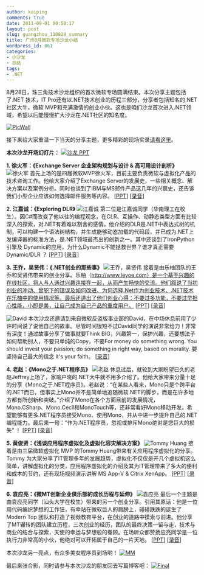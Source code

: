```yaml
---
author: kaiping
comments: true
date: 2011-09-01 00:58:17
layout: post
slug: guangzhou_110828_summary
title: 广州8月微软专场沙龙小结
wordpress_id: 861
categories:
- 小沙龙
- 总结
tags:
- .NET
---
```


8月28日，珠三角技术沙龙组织的首次微软专场圆满结束。本次分享主题包括了.NET 技术，IT Pro还有以.NET技术创业的历程三部分，分享者包括知名的.NET社区大牛，微软 MVP和充满激情的创业小伙。这也是咱们沙龙首次进入.NET领域，希望以后能慢慢扩大沙龙在.NET社区的知名度。

[![PicWall](http://techparty.org/wp-content/uploads/2011/08/PicWall1.jpg)](http://www.yupoo.com/photos/techparty/albums/4757831/)

接下来给大家重温一下当天的分享主题，更多精彩的现场实录[请看这里](http://weibo.com/techparty)。

**本次沙龙开场幻灯片：**
[![沙龙 PPT](http://techparty.org/wp-content/uploads/2011/09/MainPPT.jpg)](http://www.slideshare.net/popskf/pre-show-20110828)


**1. 徐火军：《Exchange Server 企业架构规划与设计 & 高可用设计剖析》**
![徐火军](http://techparty.org/wp-content/uploads/2011/09/huojun1.jpg)
首先上场的是四届微软MVP徐火军，目前主要负责微软与虚拟化产品的技术咨询工作。他给大家介绍了Exchange Server的发展史，一些相关概念、解决方案以及案例分析。同时也谈到了IBM与MS邮件产品这几年的兴衰史，还告诉我们小型企业应该如何选择邮件服务等内容。
[[PPT](http://www.slideshare.net/popskf/exchange-server-2010-9056631)] [[录音](http://techparty.org/wp-content/uploads/2011/09/1_ExchangeServer.mp3)]


**2. 江嘉诚：《Exploring DLR》**
![江嘉诚](http://techparty.org/wp-content/uploads/2011/09/jiangjiacheng1.jpg)
第二位是江嘉诚同学（华南理工在校生）。因C#而改变了他以往的编程观念，在CLR、互操作、动静态类型方面有比较深入的探索，对.NET有着难以割舍的感情。他介绍的DLR是.NET中表达式树的机制，可以构建一个语法树结构，并生成能够动态加载的代码段，并已成为.NET上发编译器的标准方法，是.NET领域最杰出的创新之一。其中还谈到了IronPython引擎及 Dynamic的应用，为什么Dynamic不能拯救世界？谁才真正需要 Dynamic/DLR ？
[[PPT](http://www.slideshare.net/sharp-blade/dlr)] [[录音](http://techparty.org/wp-content/uploads/2011/09/2_ExploreringDLR.mp3)]


**3. 王乔，吴贤伟：《.NET创业的那些事》**
![王乔，吴贤伟](http://techparty.org/wp-content/uploads/2011/09/leyou-1024x409.jpg)
接着是由乐柚团队的王乔和吴贤伟带来的创业分享。乐柚（http://www.leyoe.com）是一个基于兴趣的在线社区，将人与人通过兴趣连接在一起，从而产生畅快的交流。他们叙说了当初创业的冲动、曾犯下的错误及如何改进、为何选择.Net作为创业技术、.NET技术在乐柚中的使用情况等。最后还道出了他们创业心得：不要过多功能，不要过早担心性能，小即是美，让自己成为自己产品的重度用户。
[[PPT](http://www.slideshare.net/xiaohei16h/leyoenet-9056335)] [[录音](http://techparty.org/wp-content/uploads/2011/09/3_leyou.mp3)]


![David](http://techparty.org/wp-content/uploads/2011/09/david.jpg)
本次沙龙还邀请到来自微软反盗版事业部的David，在中场休息前用了少许时间说了说他自己的故事。尽管时间很短不过David同学的演说非常给力！非常有深度！通过故事分享了做事就要Think BIG，兴趣第一，保护兴趣，还要想法子如何帮助别人，不要只单纯的Copy，不要For money do something wrong. You should invest your passion; do something in right way, based on morality. 要坚持自己最大的信念 it's your faith。
[[录音](http://techparty.org/wp-content/uploads/2011/09/Mid_David1.mp3)]


**4. 老赵：《Mono之于.NET程序员》**
![老赵](http://techparty.org/wp-content/uploads/2011/09/laozhao.jpg)
休息过后，就轮到大家盼望已久的老赵Jeffrey上场了，家喻户晓的.NET大牛就不用多介绍了。他给大家带来分量十足的分享《Mono之于.NET程序员》。老赵说：“在某些人看来，Mono只是个跨平台的.NET而已，但事实上Mono并不是简单地追随微软.NET的脚步，而是在许多地方都有所创新和突破。”介绍了Mono在各个方面目前的发展情况，Mono.CSharp、Mono.Cecil和MonoTouch等，还非常看好Mono移动开发。希望能够有更多.NET程序员接受Mono、使用Mono，并从中进一步提升自己的.NET编程能力。最后来一句：“作为.NET程序员，忽视或排斥Mono绝对是您巨大的损失” ！
[[PPT](http://www.slideshare.net/jeffz/mono-for-dotnet-developers)] [[录音](http://techparty.org/wp-content/uploads/2011/09/4_Mono.mp3)]


**5. 黄俊贤：《浅谈应用程序虚拟化及虚拟化容灾解决方案》**
![Tommy Huang](http://techparty.org/wp-content/uploads/2011/09/tommy.jpg)
接着是由三届微软虚拟化 MVP 的Tommy Huang带来有关应用程序虚拟化的分享。Tommy 为大家分享了IT管理多年的发展趋势，虚拟化不仅仅是开几个虚拟机这么简单，讲解虚拟化的分类，应用程序虚拟化的介绍及其为IT管理带来了多大的便利和成本的节约，还有现场视频演示讲解 MS App-V & Citrix XenApp。
[[PPT](http://www.slideshare.net/popskf/application-virtualization-9056619)] [[录音](http://techparty.org/wp-content/uploads/2011/09/5_MS_AppV.mp3)]


**6. 袁应亮：《微MT​创新企业俱乐部的成长​历程与延伸》**
![袁应亮](http://techparty.org/wp-content/uploads/2011/09/yuanyingliang.jpg)
最后一个主题是由袁应亮同学（汕头大学在校生）带来的另一个创业分享。引用其原话：他是一位用代码编织梦想的工作狂，有幸站在微软巨人的肩膀上，碰碰跌跌的诞生了Modern Top 团队和打造了视频教育平台，在创业的道路中摸索与前进。他分享了MT辗转的团队建立历程，三次创业的经历，团队的最终决策—留与走，技术与商业的结合与探索，天使的幸运与梦想般的眷顾。在场听众都赞扬应亮同学是一位执行力非常高的小伙，他绝对可以开拓属于自己的一片天地。
[[PPT](http://www.slideshare.net/popskf/mt-9071079)] [[录音](http://techparty.org/wp-content/uploads/2011/09/6_MT.mp3)]


本次沙龙另一亮点，有众多美女程序员到场哟！
[![MM](http://techparty.org/wp-content/uploads/2011/09/xuanyao11.jpg)](http://techparty.org/wp-content/uploads/2011/09/xuanyao11.jpg)

最后来张合影，同时请参与本次沙龙的朋友回去写篇博客吧：
[![Final](http://techparty.org/wp-content/uploads/2011/09/end-1024x400.jpg)](http://techparty.org/wp-content/uploads/2011/09/end.jpg)
